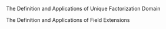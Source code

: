 The Definition and Applications of Unique Factorization Domain

The Definition and Applications of Field Extensions